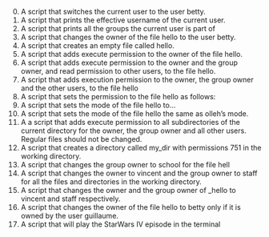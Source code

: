 0. A script that switches the current user to the user betty.
1. A script that prints the effective username of the current user.
2. A script that prints all the groups the current user is part of
3. A  script that changes the owner of the file hello to the user betty.
4. A script that creates an empty file called hello.
5. A script that adds execute permission to the owner of the file hello.
6. A script that adds execute permission to the owner and the group owner, and read permission to other users, to the file hello.
7. A script that adds execution permission to the owner, the group owner and the other users, to the file hello
8. A script that sets the permission to the file hello as follows:
9. A script that sets the mode of the file hello to...
10. A script that sets the mode of the file hello the same as olleh’s mode.
11. A a script that adds execute permission to all subdirectories of the current directory for the owner, the group owner and all other users. Regular files should not be changed.
12. A script that creates a directory called my_dir with permissions 751 in the working directory.
13. A script that changes the group owner to school for the file hell
14. A script that changes the owner to vincent and the group owner to staff for all the files and directories in the working directory.
15. A script that changes the owner and the group owner of _hello to vincent and staff respectively.
16. A script that changes the owner of the file hello to betty only if it is owned by the user guillaume.
17. A script that will play the StarWars IV episode in the terminal
